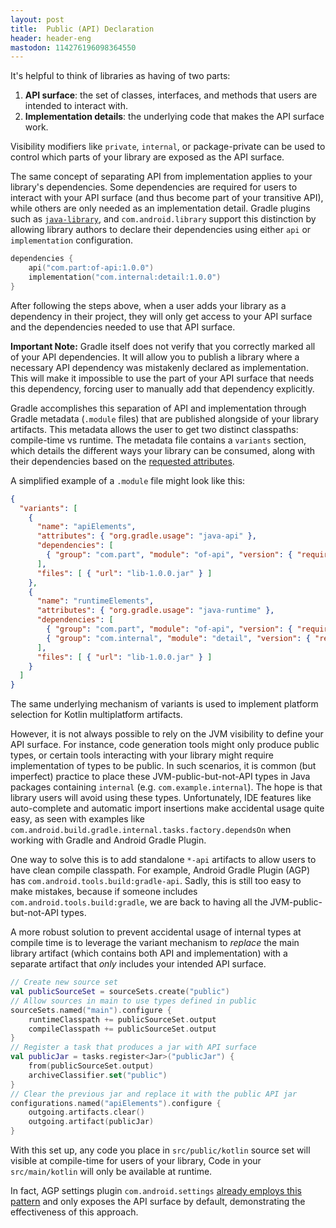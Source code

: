 ```yaml
---
layout: post
title:  Public (API) Declaration
header: header-eng
mastodon: 114276196098364550
---
```


It's helpful to think of libraries as having of two parts:
1. **API surface**: the set of classes, interfaces, and methods that users are intended to interact with.
2. **Implementation details**: the underlying code that makes the API surface work.

Visibility modifiers like `private`, `internal`, or package-private can be used to control which parts of your
library are exposed as the API surface.

The same concept of separating API from implementation applies to your library's dependencies. Some dependencies are
required for users to interact with your API surface (and thus become part of your transitive API), while others are only
needed as an implementation detail. Gradle plugins such as [`java-library`](https://docs.gradle.org/current/userguide/java_library_plugin.html),
and `com.android.library` support this distinction by allowing library authors to declare their dependencies using
either `api` or `implementation` configuration.

```kotlin
dependencies {
    api("com.part:of-api:1.0.0")
    implementation("com.internal:detail:1.0.0")
}
```

After following the steps above, when a user adds your library as a dependency in their project, they will only get
access to your API surface and the dependencies needed to use that API surface.

**Important Note:** Gradle itself does not verify that you correctly marked all of your API dependencies. It will allow
you to publish a library where a necessary API dependency was mistakenly declared as implementation. This will make
it impossible to use the part of your API surface that needs this dependency, forcing user to manually add that
dependency explicitly.

Gradle accomplishes this separation of API and implementation through Gradle metadata (`.module` files) that are
published alongside of your library artifacts. This metadata allows the user to get two distinct classpaths: compile-time vs runtime.
The metadata file contains a `variants` section, which details the different ways your library can be consumed, along with
their dependencies based on the [requested attributes](https://docs.gradle.org/current/userguide/variant_attributes.html).

A simplified example of a `.module` file might look like this:

```json
{
  "variants": [
    {
      "name": "apiElements",
      "attributes": { "org.gradle.usage": "java-api" },
      "dependencies": [
        { "group": "com.part", "module": "of-api", "version": { "requires": "1.0.0" } }
      ],
      "files": [ { "url": "lib-1.0.0.jar" } ]
    },
    {
      "name": "runtimeElements",
      "attributes": { "org.gradle.usage": "java-runtime" },
      "dependencies": [
        { "group": "com.part", "module": "of-api", "version": { "requires": "1.0.0" } },
        { "group": "com.internal", "module": "detail", "version": { "requires": "1.0.0"}}
      ],
      "files": [ { "url": "lib-1.0.0.jar" } ]
    }
  ]
}
```

The same underlying mechanism of variants is used to implement platform selection for Kotlin multiplatform artifacts.

However, it is not always possible to rely on the JVM visibility to define your API surface. For instance, code generation
tools might only produce public types, or certain tools interacting with your library might require implementation of
types to be public. In such scenarios, it is common (but imperfect) practice to place these JVM-public-but-not-API types
in Java packages containing `internal` (e.g. `com.example.internal`). The hope is that library users will avoid using these
types. Unfortunately, IDE features like auto-complete and automatic import insertions make accidental usage quite easy,
as seen with examples like `com.android.build.gradle.internal.tasks.factory.dependsOn` when working with Gradle and
Android Gradle Plugin.

One way to solve this is to add standalone `*-api` artifacts to allow users to have clean compile classpath. For example,
Android Gradle Plugin (AGP) has `com.android.tools.build:gradle-api`. Sadly, this is still too easy to make mistakes,
because if someone includes `com.android.tools.build:gradle`, we are back to having all the JVM-public-but-not-API types.

A more robust solution to prevent accidental usage of internal types at compile time is to leverage the variant mechanism
to *replace* the main library artifact (which contains both API and implementation) with a separate artifact that *only*
includes your intended API surface.

```kotlin
// Create new source set
val publicSourceSet = sourceSets.create("public")
// Allow sources in main to use types defined in public
sourceSets.named("main").configure {
    runtimeClasspath += publicSourceSet.output
    compileClasspath += publicSourceSet.output
}
// Register a task that produces a jar with API surface
val publicJar = tasks.register<Jar>("publicJar") {
    from(publicSourceSet.output)
    archiveClassifier.set("public")
}
// Clear the previous jar and replace it with the public API jar
configurations.named("apiElements").configure {
    outgoing.artifacts.clear()
    outgoing.artifact(publicJar)
}
```

With this set up, any code you place in `src/public/kotlin` source set will visible at compile-time for users of your library,
Code in your `src/main/kotlin` will only be available at runtime.

In fact, AGP settings plugin `com.android.settings` [already employs this pattern](https://dl.google.com/android/maven2/com/android/tools/build/gradle-settings/8.9.1/gradle-settings-8.9.1.module)
and only exposes the API surface by default, demonstrating the effectiveness of this approach. 
